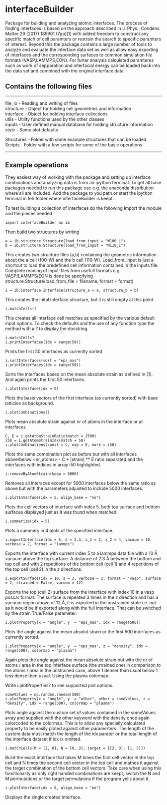 # interfaceBuilder

Package for building and analyzing atomic interfaces. The process of finding interfaces
is based on the approach described in J. Phys.: Condens. Matter 29 (2017) 185901 (7pp)[1]
with added freedom to construct any specific match of cell paramters or restrain the search
to specific paramters of interest. Beyond this the package contains a large number of tools
to analyze and evaluate the interface data set as well as allow easy exporting of interfaces
and the corresponding surfaces to common simulation file formats (VASP,LAMMPS,EON). For furter
analysis calculated paramteres such as work of sepparation and interfacial energy can be 
loaded back into the data set and combined with the original interface data. 

## Contains the following files

----------------------------
file_io   - Reading and writing of files  
structure - Object for holding cell geometries and information  
interface - Object for holding interface collections  
utils     - Utility functions used by the other classes  
inputs    - User defined manual database for holding structure information  
style     - Some plot defaults  

Structures - Folder with some example structures that can be loaded  
Scripts    - Folder with a few scripts for some of the basic operations  

----------------------------
## Example operations

They easiest way of working with the package and setting up interface combinations
and analyzing data is from an ipython terminal. To get all base packages needed 
to run this package use e.g. the anaconda distribution where all are included.
Add the package to you path or start the ipython terminal in teh folder where 
interfaceBuilder is keept.
 
To test building a collection of interfaces do the following
Import the module and the pieces needed
```
import interfaceBuilder as ib
```
Then build two structures by writing
```
a = ib.structure.Structure(load_from_input = "W100_L")
b = ib.structure.Structure(load_from_input = "W110_L")
```
This creates two structure files (a,b) containing the geometric information about
the a cell (100-W) and the b cell (110-W). Load_from_input is just a shortcut 
to load the predefined cell information contained in the inputs file. Complete
reading of input-files from usefull formats e.g. VASP/LAMMPS/EON is done be specifying
structure.Structure(load_from_file = filename, format = format)
```
i = ib.interface.Interface(structure_a = a, structure_b = b)
```
This creates the inital interface structure, but it is still empty at this point.
```
i.matchCells()
```
This creates all interface cell matches as specified by the various default input options. To check the defaults
and the use of any function type the method with a ? to display the docstring.
```
i.matchCells?
i.printInterfaces(idx = range(50))
```
Prints the first 50 interfaces as currently sorted
```
i.sortInterfaces(sort = "eps_mas")
i.printInterfaces(idx = range(50))
```
Sorts the interfaces based on the mean absolute strain as defined in [1]. 
And again prints the first 50 interfaces.
```
i.plotInterface(idx = 0)
```
Plots the basis vectors of the first interface (as currently sorted) with base latticies as background.
```
i.plotCombinations()
```
Plots mean absolute strain against nr of atoms in the interface or all interfaces
```
C, E = i.getAtomStrainRatio(match = 2500)
i50 = i.getAtomStrainIdx(match = 50)
i.plotCombinations(const = C, exp = E, mark = i50)
```
Plots the same combination plot as before but with all interfaces above/below
<nr_atoms> - C * |strain| ** E ratio separated 
and the interfaces with indices in array i50 highlighted.
```
i.removeByAtomStrain(keep = 5000)
```
Removes all interaces except for 5000 interfaces below the same ratio as above but with the parameters adjusted
to include 5000 interfaces.
```
i.plotInterface(idx = 5, align_base = "no")
```
Plots the cell vectors of interface with index 5, both top surface and bottom surfaces displayed just as 
it was found when matched. 
```
i.summerize(idx = 5)
```
Plots a summery in 4 plots of the specified interface.
```
i.exportInterface(idx = 5, d = 2.3, z_1 = 2, z_2 = 4, vacuum = 10, verbose = 2, format = "lammps")
```
Exports the interface with current index 5 to a lammps data file with a 10 Å vacuum above the top surface. A distance of 2.3 Å between the bottom and top cell and with 2 repetitions of the bottom cell (cell 1) and 4 repetitions of the top cell (cell 2) in the z directions.
```
i.exportSurface(idx = 10, z = 3, verbose = 2, format = "vasp", surface = 2, strained = False, vacuum = 12)
```
Exports the top (cell 2) surface from the interface with index 10 in a vasp poscar format. The surface is repeated 3 times in the z direction and has a vacuum region above of 12 Å, it is exported in the unstrained state i.e. not as it would be if exported along with the full interface. That can be switched by the strain True/False parameter.
```
i.plotProperty(x = "angle", y  = "eps_mas", idx = range(500))
```
Plots the angle against the mean absolut strain or the first 500 interfaces as currently sorted.
```
i.plotProperty(x = "angle", y  = "eps_mas", z = "density", idx = range(500), colormap = "plasma")
```
Again plots the angle against the mean absolute strain but with the nr of atoms / area in the top interface surface (the strained one) in comparison 
to the atoms / area in the unstrained case, above 1 denser than usual below 1 less dense then usual. Using the plasma colormap.

Write i.plotProperties? to see supported plot options.
```
someValues = np.random.random(500)
i.plotProperty(x = "angle", y  = "other", other = someValues, z = "density", idx = range(500), colormap = "plasma")
```
Plots angle against the custom set of values contained in the someValues array and supplied with the other keyword with the density once again colorcoded to the colormap. This is to allow any specially calculated property to be easily ploted against other paramerters. The length of the custom data must match the length of the idx parater or the total length of the interface dataset if idx is omitted.
```
i.matchCells(M = [2, 0], N = [0, 3], target = [[2, 0], [1, 3]])
```
Build the exact interface that takes M times the first cell vector in the top cell and N times the second
cell vector in the top cell and mathes it against the target combination of the bottom cell vectors. Take care when using this functionality as only right handed combinations are keept, switch the N and M permutations 
or the target permutaions if the program yells about it.
```
i.plotInterface(idx = 0, align_base = "no")
```
Displays the single created interface.